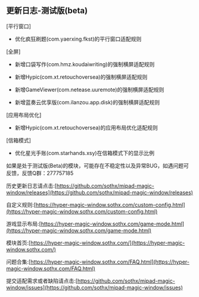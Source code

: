 ## 更新日志-测试版(beta)

[平行窗口]

- 优化疯狂刷题(com.yaerxing.fkst)的平行窗口适配规则

[全屏]

- 新增口袋写作(com.hmz.koudaiwriting)的强制横屏适配规则

- 新增Hypic(com.xt.retouchoversea)的强制横屏适配规则

- 新增GameViewer(com.netease.uuremote)的强制横屏适配规则

- 新增蓝奏云优享版(com.ilanzou.app.disk)的强制横屏适配规则

[应用布局优化]

- 新增Hypic(com.xt.retouchoversea)的应用布局优化适配规则

[信箱模式]

- 优化星光手账(com.starhands.xsy)在信箱模式下的显示比例



如果是处于测试版(Beta)的模块，可能存在不稳定性以及异常BUG，如遇问题可反馈，反馈Q群：277757185

历史更新日志请点击:[https://github.com/sothx/mipad-magic-window/releases](https://github.com/sothx/mipad-magic-window/releases)

自定义规则:[https://hyper-magic-window.sothx.com/custom-config.html](https://hyper-magic-window.sothx.com/custom-config.html)

游戏显示布局:[https://hyper-magic-window.sothx.com/game-mode.html](https://hyper-magic-window.sothx.com/game-mode.html)

模块首页:[https://hyper-magic-window.sothx.com/](https://hyper-magic-window.sothx.com/)

问题合集:[https://hyper-magic-window.sothx.com/FAQ.html](https://hyper-magic-window.sothx.com/FAQ.html)

提交适配需求或者缺陷请点击:[https://github.com/sothx/mipad-magic-window/issues](https://github.com/sothx/mipad-magic-window/issues)
